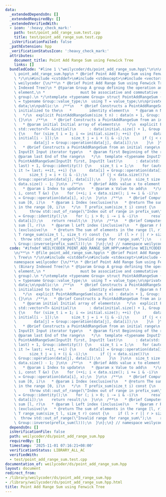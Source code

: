 ```yaml
---
data:
  _extendedDependsOn: []
  _extendedRequiredBy: []
  _extendedVerifiedWith:
  - icon: ':heavy_check_mark:'
    path: test/point_add_range_sum.test.cpp
    title: test/point_add_range_sum.test.cpp
  _isVerificationFailed: false
  _pathExtension: hpp
  _verificationStatusIcon: ':heavy_check_mark:'
  attributes:
    document_title: Point Add Range Sum using Fenwick Tree
    links: []
  bundledCode: "#line 1 \"weilycoder/ds/point_add_range_sum.hpp\"\n\n\n\n/**\n * @file\
    \ point_add_range_sum.hpp\n * @brief Point Add Range Sum using Fenwick Tree\n\
    \ */\n\n#include <cstddef>\n#include <stdexcept>\n#include <vector>\n\nnamespace\
    \ weilycoder {\n/**\n * @brief Point Add Range Sum using Fenwick Tree (Binary\
    \ Indexed Tree)\n * @tparam Group A group defining the operation and identity\
    \ element,\n *                must be associative and commutative (i.e. Abelian\
    \ group).\n */\ntemplate <typename Group> struct PointAddRangeSum {\n  using value_type\
    \ = typename Group::value_type;\n  using T = value_type;\n\nprivate:\n  std::vector<T>\
    \ data;\n\npublic:\n  /**\n   * @brief Constructs a PointAddRangeSum for n elements\
    \ initialized to the\n   *        identity element\n   * @param n Number of elements\n\
    \   */\n  explicit PointAddRangeSum(size_t n) : data(n + 1, Group::identity())\
    \ {}\n\n  /**\n   * @brief Constructs a PointAddRangeSum from an initial array\n\
    \   * @param initial Initial array of elements\n   */\n  explicit PointAddRangeSum(const\
    \ std::vector<T> &initial)\n      : data(initial.size() + 1, Group::identity())\
    \ {\n    for (size_t i = 1; i <= initial.size(); ++i) {\n      data[i] = Group::operation(data[i],\
    \ initial[i - 1]);\n      size_t j = i + (i & -i);\n      if (j < data.size())\n\
    \        data[j] = Group::operation(data[j], data[i]);\n    }\n  }\n\n  /**\n\
    \   * @brief Constructs a PointAddRangeSum from an initial range\n   * @tparam\
    \ InputIt Input iterator type\n   * @param first Beginning of the range\n   *\
    \ @param last End of the range\n   */\n  template <typename InputIt>\n  explicit\
    \ PointAddRangeSum(InputIt first, InputIt last)\n      : data(std::distance(first,\
    \ last) + 1, Group::identity()) {\n    size_t i = 1;\n    for (auto it = first;\
    \ it != last; ++it, ++i) {\n      data[i] = Group::operation(data[i], *it);\n\
    \      size_t j = i + (i & -i);\n      if (j < data.size())\n        data[j] =\
    \ Group::operation(data[j], data[i]);\n    }\n  }\n\n  size_t size() const { return\
    \ data.size() - 1; }\n\n  /**\n   * @brief Adds value x to element at index i\n\
    \   * @param i Index to update\n   * @param x Value to add\n   */\n  void point_add(size_t\
    \ i, const T &x) {\n    for (++i; i < data.size(); i += i & -i)\n      data[i]\
    \ = Group::operation(data[i], x);\n  }\n\n  /**\n   * @brief Computes the prefix\
    \ sum [0, i)\n   * @param i Index (exclusive)\n   * @return The sum of elements\
    \ in the range [0, i)\n   */\n  T prefix_sum(size_t i) const {\n    if (i > size())\n\
    \      throw std::out_of_range(\"Index out of range in prefix_sum\");\n    T result\
    \ = Group::identity();\n    for (; i > 0; i -= i & -i)\n      result = Group::operation(result,\
    \ data[i]);\n    return result;\n  }\n\n  /**\n   * @brief Computes the range\
    \ sum [l, r)\n   * @param l Left index (inclusive)\n   * @param r Right index\
    \ (exclusive)\n   * @return The sum of elements in the range [l, r)\n   */\n \
    \ T range_sum(size_t l, size_t r) const {\n    if (l > r || r > size())\n    \
    \  throw std::out_of_range(\"Invalid range for range_sum\");\n    return Group::operation(prefix_sum(r),\
    \ Group::inverse(prefix_sum(l)));\n  }\n};\n} // namespace weilycoder\n\n\n"
  code: "#ifndef WEILYCODER_POINT_ADD_RANGE_SUM_HPP\n#define WEILYCODER_POINT_ADD_RANGE_SUM_HPP\n\
    \n/**\n * @file point_add_range_sum.hpp\n * @brief Point Add Range Sum using Fenwick\
    \ Tree\n */\n\n#include <cstddef>\n#include <stdexcept>\n#include <vector>\n\n\
    namespace weilycoder {\n/**\n * @brief Point Add Range Sum using Fenwick Tree\
    \ (Binary Indexed Tree)\n * @tparam Group A group defining the operation and identity\
    \ element,\n *                must be associative and commutative (i.e. Abelian\
    \ group).\n */\ntemplate <typename Group> struct PointAddRangeSum {\n  using value_type\
    \ = typename Group::value_type;\n  using T = value_type;\n\nprivate:\n  std::vector<T>\
    \ data;\n\npublic:\n  /**\n   * @brief Constructs a PointAddRangeSum for n elements\
    \ initialized to the\n   *        identity element\n   * @param n Number of elements\n\
    \   */\n  explicit PointAddRangeSum(size_t n) : data(n + 1, Group::identity())\
    \ {}\n\n  /**\n   * @brief Constructs a PointAddRangeSum from an initial array\n\
    \   * @param initial Initial array of elements\n   */\n  explicit PointAddRangeSum(const\
    \ std::vector<T> &initial)\n      : data(initial.size() + 1, Group::identity())\
    \ {\n    for (size_t i = 1; i <= initial.size(); ++i) {\n      data[i] = Group::operation(data[i],\
    \ initial[i - 1]);\n      size_t j = i + (i & -i);\n      if (j < data.size())\n\
    \        data[j] = Group::operation(data[j], data[i]);\n    }\n  }\n\n  /**\n\
    \   * @brief Constructs a PointAddRangeSum from an initial range\n   * @tparam\
    \ InputIt Input iterator type\n   * @param first Beginning of the range\n   *\
    \ @param last End of the range\n   */\n  template <typename InputIt>\n  explicit\
    \ PointAddRangeSum(InputIt first, InputIt last)\n      : data(std::distance(first,\
    \ last) + 1, Group::identity()) {\n    size_t i = 1;\n    for (auto it = first;\
    \ it != last; ++it, ++i) {\n      data[i] = Group::operation(data[i], *it);\n\
    \      size_t j = i + (i & -i);\n      if (j < data.size())\n        data[j] =\
    \ Group::operation(data[j], data[i]);\n    }\n  }\n\n  size_t size() const { return\
    \ data.size() - 1; }\n\n  /**\n   * @brief Adds value x to element at index i\n\
    \   * @param i Index to update\n   * @param x Value to add\n   */\n  void point_add(size_t\
    \ i, const T &x) {\n    for (++i; i < data.size(); i += i & -i)\n      data[i]\
    \ = Group::operation(data[i], x);\n  }\n\n  /**\n   * @brief Computes the prefix\
    \ sum [0, i)\n   * @param i Index (exclusive)\n   * @return The sum of elements\
    \ in the range [0, i)\n   */\n  T prefix_sum(size_t i) const {\n    if (i > size())\n\
    \      throw std::out_of_range(\"Index out of range in prefix_sum\");\n    T result\
    \ = Group::identity();\n    for (; i > 0; i -= i & -i)\n      result = Group::operation(result,\
    \ data[i]);\n    return result;\n  }\n\n  /**\n   * @brief Computes the range\
    \ sum [l, r)\n   * @param l Left index (inclusive)\n   * @param r Right index\
    \ (exclusive)\n   * @return The sum of elements in the range [l, r)\n   */\n \
    \ T range_sum(size_t l, size_t r) const {\n    if (l > r || r > size())\n    \
    \  throw std::out_of_range(\"Invalid range for range_sum\");\n    return Group::operation(prefix_sum(r),\
    \ Group::inverse(prefix_sum(l)));\n  }\n};\n} // namespace weilycoder\n\n#endif\n"
  dependsOn: []
  isVerificationFile: false
  path: weilycoder/ds/point_add_range_sum.hpp
  requiredBy: []
  timestamp: '2025-11-01 07:16:21+08:00'
  verificationStatus: LIBRARY_ALL_AC
  verifiedWith:
  - test/point_add_range_sum.test.cpp
documentation_of: weilycoder/ds/point_add_range_sum.hpp
layout: document
redirect_from:
- /library/weilycoder/ds/point_add_range_sum.hpp
- /library/weilycoder/ds/point_add_range_sum.hpp.html
title: Point Add Range Sum using Fenwick Tree
---
```

